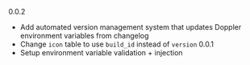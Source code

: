 0.0.2
- Add automated version management system that updates Doppler environment variables from changelog
- Change `icon` table to use `build_id` instead of `version`
0.0.1
- Setup environment variable validation + injection